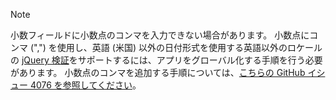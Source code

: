 > [!NOTE]
> 小数フィールドに小数点のコンマを入力できない場合があります。 小数点にコンマ (",") を使用し、英語 (米国) 以外の日付形式を使用する英語以外のロケールの [jQuery 検証](https://jqueryvalidation.org/)をサポートするには、アプリをグローバル化する手順を行う必要があります。 小数点のコンマを追加する手順については、[こちらの GitHub イシュー 4076 を参照してください](https://github.com/dotnet/AspNetCore.Docs/issues/4076#issuecomment-326590420)。